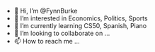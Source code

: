 - 👋 Hi, I’m @FynnBurke
- 👀 I’m interested in Economics, Politics, Sports
- 🌱 I’m currently learning CS50, Spanish, Piano
- 💞️ I’m looking to collaborate on ...
- 📫 How to reach me ...

<!---
FynnBurke/FynnBurke is a ✨ special ✨ repository because its `README.md` (this file) appears on your GitHub profile.
You can click the Preview link to take a look at your changes.
--->
